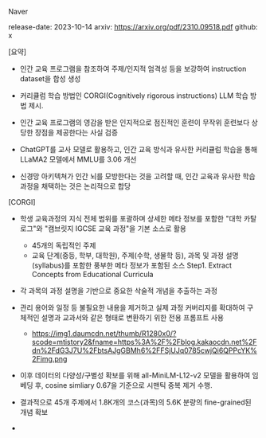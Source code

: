 Naver

release-date: 2023-10-14
arxiv: https://arxiv.org/pdf/2310.09518.pdf
github: x

[요약]
- 인간 교육 프로그램을 참조하여 주제/인지적 엄격성 등을 보강하여 instruction dataset을 합성 생성
- 커리큘럼 학습 방법인 CORGI(Cognitively rigorous instructions) LLM 학습 방법 제시.
- 인간 교육 프로그램의 영감을 받은 인지적으로 점진적인 훈련이 무작위 훈련보다 상당한 장점을 제공한다는 사실 검증
- ChatGPT를 교사 모델로 활용하고, 인간 교육 방식과 유사한 커리큘럼 학습을 통해 LLaMA2 모델에서 MMLU를 3.06 개선
  

- 신경망 아키텍쳐가 인간 뇌를 모방한다는 것을 고려할 때, 인간 교육과 유사한 학습 과정을 채택하는 것은 논리적으로 합당

[CORGI]
- 학생 교육과정의 지식 전체 범위를 포괄하며 상세한 메타 정보를 포함한 "대학 카탈로그"와 "캠브릿지 IGCSE 교육 과정"을 기본 소스로 활용
  - 45개의 독립적인 주제
  - 교육 단계(중등, 학부, 대학원), 주제(수학, 생물학 등), 과목 및 과정 설명(syllabus)를 포함한 풍부한 메타 정보가 포함된 소스
Step1. Extract Concepts from Educational Curricula
- 각 과목의 과정 설명을 기반으로 중요한 삭술적 개념을 추출하는 과정
- 관리 용어와 일정 등 불필요한 내용을 제거하고 실제 과정 커버리지를 확대하여 구체적인 설명과 교과서와 같은 형태로 변환하기 위한 전용 프롬프트 사용
  - https://img1.daumcdn.net/thumb/R1280x0/?scode=mtistory2&fname=https%3A%2F%2Fblog.kakaocdn.net%2Fdn%2FdG3J7U%2FbtsAJgGBMh6%2FFSjUJq0785cwjQi6QPPcYK%2Fimg.png
- 이후 데이터의 다양성/구별성 확보를 위해 all-MiniLM-L12-v2 모델을 활용하여 임베딩 후, cosine simliary 0.67을 기준으로 시맨틱 중복 제거 수행.
- 결과적으로 45개 주제에서 1.8K개의 코스(과목)의 5.6K 분량의 fine-grained된 개념 확보

- 

